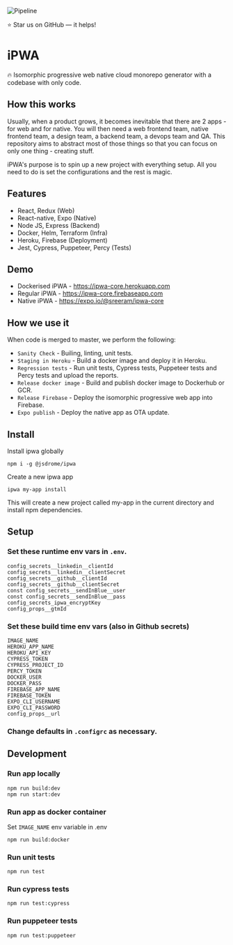 ![Pipeline](https://github.com/jsDrome/ipwa-cli/workflows/Build/badge.svg?branch=master)

⭐️ Star us on GitHub — it helps!

# iPWA

🔥 Isomorphic progressive web native cloud monorepo generator with a codebase with only code.

## How this works

Usually, when a product grows, it becomes inevitable that there are 2 apps - for web and for native. You will then need a web frontend team, native frontend team, a design team, a backend team, a devops team and QA. This repository aims to abstract most of those things so that you can focus on only one thing - creating stuff. 

iPWA's purpose is to spin up a new project with everything setup. All you need to do is set the configurations and the rest is magic.

## Features

- React, Redux (Web)
- React-native, Expo (Native)
- Node JS, Express (Backend)
- Docker, Helm, Terraform (Infra)
- Heroku, Firebase (Deployment)
- Jest, Cypress, Puppeteer, Percy (Tests)

## Demo

- Dockerised iPWA - https://ipwa-core.herokuapp.com
- Regular iPWA - https://ipwa-core.firebaseapp.com
- Native iPWA - https://expo.io/@sreeram/ipwa-core

## How we use it

When code is merged to master, we perform the following:

 - `Sanity Check` - Builing, linting, unit tests.
 - `Staging in Heroku` - Build a docker image and deploy it in Heroku.
 - `Regression tests` - Run unit tests, Cypress tests, Puppeteer tests and Percy tests and upload the reports.
 - `Release docker image` - Build and publish docker image to Dockerhub or GCR.
 - `Release Firebase` - Deploy the isomorphic progressive web app into Firebase.
 - `Expo publish` - Deploy the native app as OTA update.

## Install

Install ipwa globally

```shell
npm i -g @jsdrome/ipwa
```

Create a new ipwa app

```shell
ipwa my-app install
```
This will create a new project called my-app in the current directory and install npm dependencies.

## Setup

### Set these runtime env vars in `.env`.

```shell
config_secrets__linkedin__clientId
config_secrets__linkedin__clientSecret
config_secrets__github__clientId
config_secrets__github__clientSecret
const config_secrets__sendInBlue__user
const config_secrets__sendInBlue__pass
config_secrets_ipwa_encryptKey
config_props__gtmId
```

### Set these build time env vars (also in Github secrets)

```
IMAGE_NAME
HEROKU_APP_NAME
HEROKU_API_KEY
CYPRESS_TOKEN
CYPRESS_PROJECT_ID
PERCY_TOKEN
DOCKER_USER
DOCKER_PASS
FIREBASE_APP_NAME
FIREBASE_TOKEN
EXPO_CLI_USERNAME
EXPO_CLI_PASSWORD
config_props__url
```

### Change defaults in `.configrc` as necessary.

## Development

### Run app locally

```shell
npm run build:dev
npm run start:dev
```

### Run app as docker container

Set `IMAGE_NAME` env variable in .env

```shell
npm run build:docker
```

### Run unit tests

```shell
npm run test
```

### Run cypress tests

```shell
npm run test:cypress
```

### Run puppeteer tests

```shell
npm run test:puppeteer
```
